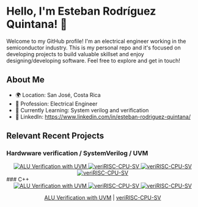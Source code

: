 # Hello, I'm Esteban Rodríguez Quintana! 👋

Welcome to my GitHub profile! I'm an electrical engineer working in the semiconductor industry. This is my personal repo and it's focused on developing projects to build valuable skillset and enjoy designing/developing software. Feel free to explore and get in touch!

## About Me

- 🌍 Location: San José, Costa Rica
- 💼 Profession: Electrical Engineer
- 🌱 Currently Learning: System verilog and verification
- 💼 LinkedIn: https://www.linkedin.com/in/esteban-rodriguez-quintana/


## Relevant Recent Projects
### Hardwware verification / SystemVerilog / UVM
<div align="center">
  <a href="https://github.com/erquintana/ALU_Verification_with_UVM">
    <img src="https://github-readme-stats.vercel.app/api/pin/?username=erquintana&repo=ALU_Verification_with_UVM&theme=yeblu" alt="ALU Verification with UVM">
  </a>
  <a href="https://github.com/erquintana/veriRISC-CPU-SV">
    <img src="https://github-readme-stats.vercel.app/api/pin/?username=erquintana&repo=veriRISC-CPU-SV&theme=yeblu" alt="veriRISC-CPU-SV">
  </a>
  <a href="https://github.com/erquintana/veriRISC-CPU-SV">
    <img src="https://github-readme-stats.vercel.app/api/pin/?username=erquintana&repo=veriRISC-CPU-SV&theme=yeblu" alt="veriRISC-CPU-SV">
  </a>
  <a href="https://github.com/erquintana/veriRISC-CPU-SV">
    <img src="https://github-readme-stats.vercel.app/api/pin/?username=erquintana&repo=veriRISC-CPU-SV&theme=yeblu" alt="veriRISC-CPU-SV">
  </a>
</div>
### C++
<div align="center">
  <a href="https://github.com/erquintana/ALU_Verification_with_UVM">
    <img src="https://github-readme-stats.vercel.app/api/pin/?username=erquintana&repo=ALU_Verification_with_UVM&theme=yeblu" alt="ALU Verification with UVM">
  </a>
  <a href="https://github.com/erquintana/veriRISC-CPU-SV">
    <img src="https://github-readme-stats.vercel.app/api/pin/?username=erquintana&repo=veriRISC-CPU-SV&theme=yeblu" alt="veriRISC-CPU-SV">
  </a>
  <a href="https://github.com/erquintana/veriRISC-CPU-SV">
    <img src="https://github-readme-stats.vercel.app/api/pin/?username=erquintana&repo=veriRISC-CPU-SV&theme=yeblu" alt="veriRISC-CPU-SV">
  </a>
</div>

<div align="center">
  <p>
    <a href="https://github.com/erquintana/ALU_Verification_with_UVM">ALU Verification with UVM</a>
    |
    <a href="https://github.com/erquintana/veriRISC-CPU-SV">veriRISC-CPU-SV</a>
  </p>
</div>


<!--
## Contributions

I enjoy contributing to open source projects. Here are a few projects I've contributed to:

- [Project Name](https://github.com/project-owner/project-name)
- [Another Project](https://github.com/another-owner/another-project)

## Fun Facts

- 🎵 Favorite Song: [Your Favorite Song]
- 🎮 Currently Playing: [Game Name]
- 📚 Reading: [Book Title]
-->
